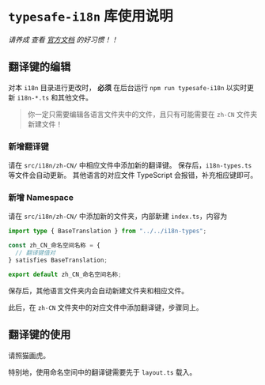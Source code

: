 # `typesafe-i18n` 库使用说明

*请养成 查看 [官方文档](https://github.com/ivanhofer/typesafe-i18n) 的好习惯！！*

## 翻译键的编辑

对本 `i18n` 目录进行更改时， **必须** 在后台运行 `npm run typesafe-i18n` 
以实时更新 `i18n-*.ts` 和其他文件。

> 你一定只需要编辑各语言文件夹中的文件，且只有可能需要在 `zh-CN` 文件夹新建文件！

### 新增翻译键

请在 `src/i18n/zh-CN/` 中相应文件中添加新的翻译键。
保存后，`i18n-types.ts` 等文件会自动更新。
其他语言的对应文件 TypeScript 会报错，补充相应键即可。

### 新增 Namespace

请在 `src/i18n/zh-CN/` 中添加新的文件夹，内部新建 `index.ts`，内容为
```ts
import type { BaseTranslation } from "../../i18n-types";

const zh_CN_命名空间名称 = {
  // 翻译键值对
} satisfies BaseTranslation;

export default zh_CN_命名空间名称;
```
保存后，其他语言文件夹内会自动新建文件夹和相应文件。

此后，在 `zh-CN` 文件夹中的对应文件中添加翻译键，步骤同上。

## 翻译键的使用

请照猫画虎。

特别地，使用命名空间中的翻译键需要先于 `layout.ts` 载入。
